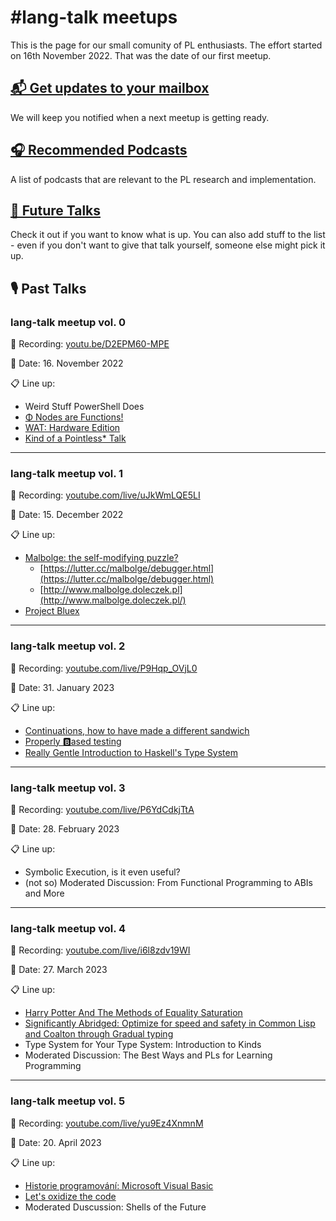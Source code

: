# #lang-talk meetups

This is the page for our small comunity of PL enthusiasts.
The effort started on 16th November 2022. That was the date of our first meetup.

## [📬 Get updates to your mailbox](https://forms.gle/7aS8Qcf2bQPBXJFRA)
We will keep you notified when a next meetup is getting ready.


## [🎧 Recommended Podcasts](./podcasts.md)

A list of podcasts that are relevant to the PL research and implementation.

## [📌 Future Talks](./proposals.md)

Check it out if you want to know what is up.
You can also add stuff to the list - even if you don't want to give that talk yourself, someone else might pick it up.


## 🎙 Past Talks

### lang-talk meetup vol. 0

🎥 Recording: [youtu.be/D2EPM60-MPE](https://youtu.be/D2EPM60-MPE)

📅 Date: 16. November 2022

📋 Line up:

- Weird Stuff PowerShell Does
- [Φ Nodes are Functions!](./resources/0/phi.pdf)
- [WAT: Hardware Edition](./resources/0/wat.pdf)
- [Kind of a Pointless* Talk](./resources/0/kind-of-pointless.pdf)


----


### lang-talk meetup vol. 1

🎥 Recording: [youtube.com/live/uJkWmLQE5LI](https://youtube.com/live/uJkWmLQE5LI)

📅 Date: 15. December 2022

📋 Line up:

- [Malbolge: the self-modifying puzzle?](./resources/1/malbolge.pdf)
  - [https://lutter.cc/malbolge/debugger.html](https://lutter.cc/malbolge/debugger.html)
  - [http://www.malbolge.doleczek.pl](http://www.malbolge.doleczek.pl/)
- [Project Bluex](./resources/1/project-bluex.pdf)


----


### lang-talk meetup vol. 2

🎥 Recording: [youtube.com/live/P9Hqp_OVjL0](https://youtube.com/live/P9Hqp_OVjL0)

📅 Date: 31. January 2023

📋 Line up:

- [Continuations, how to have made a different sandwich](./resources/2/continuations.pdf)
- [Properly 🅱️ased testing](./resources/2/testing.pdf)
- [Really Gentle Introduction to Haskell's Type System](./resources/2/qualified.pdf)


----


### lang-talk meetup vol. 3

🎥 Recording: [youtube.com/live/P6YdCdkjTtA](https://youtube.com/live/P6YdCdkjTtA)

📅 Date: 28. February 2023

📋 Line up:

- Symbolic Execution, is it even useful?
- (not so) Moderated Discussion: From Functional Programming to ABIs and More


----


### lang-talk meetup vol. 4

🎥 Recording: [youtube.com/live/i6l8zdv19WI](https://youtube.com/live/i6l8zdv19WI)

📅 Date: 27. March 2023

📋 Line up:

- [Harry Potter And The Methods of Equality Saturation](./resources/4/hp-equality-saturation.pdf)
- [Significantly Abridged: Optimize for speed and safety in Common Lisp and Coalton through Gradual typing](./resources/4/cl.pdf)
- Type System for Your Type System: Introduction to Kinds
- Moderated Discussion: The Best Ways and PLs for Learning Programming


----


### lang-talk meetup vol. 5

🎥 Recording: [youtube.com/live/yu9Ez4XnmnM](https://youtube.com/live/yu9Ez4XnmnM)

📅 Date: 20. April 2023

📋 Line up:

- [Historie programování: Microsoft Visual Basic](./resources/5/vb.pdf)
- [Let's oxidize the code](./resources/5/rust.pdf)
- Moderated Duscussion: Shells of the Future

